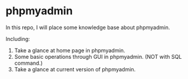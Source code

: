 # phpmyadmin
In this repo, I will place some knowledge base about phpmyadmin.

Including:

1. Take a glance at home page in phpmyadmin.
2. Some basic operations through GUI in phpmyadmin. (NOT with SQL command.)
3. Take a glance at current version of phpmyadmin.

